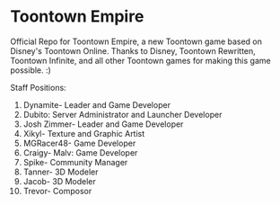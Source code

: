 # Toontown Empire

Official Repo for Toontown Empire, a new Toontown game based on Disney's Toontown Online. Thanks to Disney, Toontown Rewritten, Toontown Infinite, and all other Toontown games for making this game possible. :)

Staff Positions:

1. Dynamite- Leader and Game Developer
2. Dubito: Server Administrator and Launcher Developer
3. Josh Zimmer- Leader and Game Developer
4. Xikyl- Texture and Graphic Artist
5. MGRacer48- Game Developer
6. Craigy- Malv: Game Developer
7. Spike- Community Manager
8. Tanner- 3D Modeler
9. Jacob- 3D Modeler
10. Trevor- Composor 
